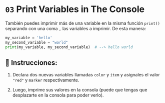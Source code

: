 # `03` Print Variables in The Console

También puedes imprimir más de una variable en la misma función `print()` separando con una coma `,` las variables a imprimir. De esta manera:

```py
my_variable = 'hello'
my_second_variable = "world"
print(my_variable, my_second_variable)  # --> hello world
```

## 📝 Instrucciones:

1. Declara dos nuevas variables llamadas `color` y `item` y asígnales el valor `"red"` y `marker` respectivamente.

2. Luego, imprime sus valores en la consola (puede que tengas que desplazarte en la consola para poder verlo).
